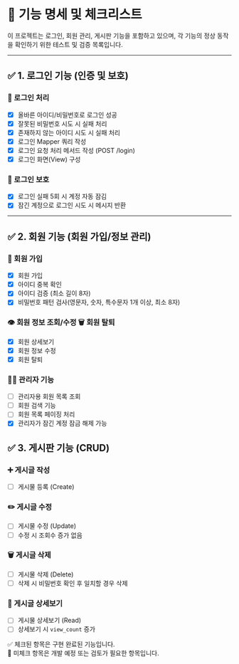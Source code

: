 # 📌 기능 명세 및 체크리스트

이 프로젝트는 로그인, 회원 관리, 게시판 기능을 포함하고 있으며, 각 기능의 정상 동작을 확인하기 위한 테스트 및 검증 목록입니다.

---

## ✅ 1. 로그인 기능 (인증 및 보호)

### 🔐 로그인 처리
- [x] 올바른 아이디/비밀번호로 로그인 성공
- [x] 잘못된 비밀번호 시도 시 실패 처리
- [x] 존재하지 않는 아이디 시도 시 실패 처리
- [x] 로그인 Mapper 쿼리 작성  
- [x] 로그인 요청 처리 메서드 작성 (POST /login)
- [x] 로그인 화면(View) 구성

### 🚫 로그인 보호
- [x] 로그인 실패 5회 시 계정 자동 잠김
- [x] 잠긴 계정으로 로그인 시도 시 메시지 반환

---

## ✅ 2. 회원 기능 (회원 가입/정보 관리)

### 👤 회원 가입
- [x] 회원 가입
- [x] 아이디 중복 확인
- [x] 아이디 검증 (최소 길이 8자)
- [x] 비밀번호 패턴 검사(영문자, 숫자, 특수문자 1개 이상, 최소 8자)

### 👁️ 회원 정보 조회/수정 🗑️ 회원 탈퇴
- [x] 회원 상세보기
- [x] 회원 정보 수정
- [x] 회원 탈퇴

### 🧑‍💼 관리자 기능
- [ ] 관리자용 회원 목록 조회
- [ ] 회원 검색 기능
- [ ] 회원 목록 페이징 처리
- [x] 관리자가 잠긴 계정 잠금 해제 가능

## ✅ 3. 게시판 기능 (CRUD)

### ➕ 게시글 작성
- [ ] 게시물 등록 (Create)

### ✏️ 게시글 수정
- [ ] 게시물 수정 (Update)
- [ ] 수정 시 조회수 증가 없음

### 🗑️ 게시글 삭제
- [ ] 게시물 삭제 (Delete)
- [ ] 삭제 시 비밀번호 확인 후 일치할 경우 삭제

### 📄 게시글 상세보기
- [ ] 게시물 상세보기 (Read)
- [ ] 상세보기 시 `view_count` 증가

✅ 체크된 항목은 구현 완료된 기능입니다.  
📝 미체크 항목은 개발 예정 또는 검토가 필요한 항목입니다.

